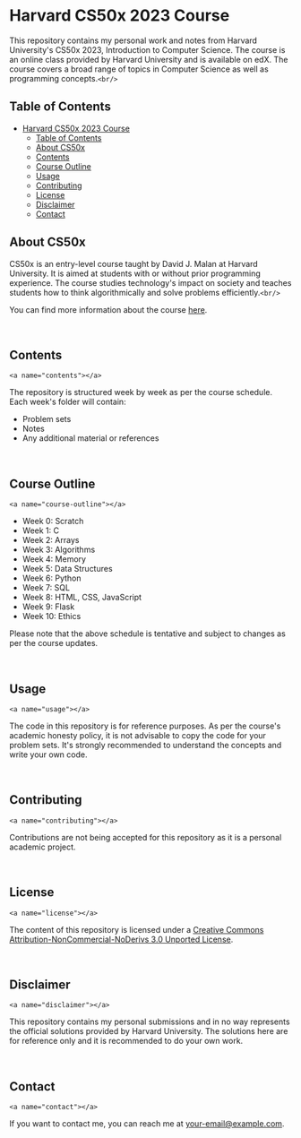 # Harvard CS50x 2023 Course

This repository contains my personal work and notes from Harvard University's CS50x 2023, Introduction to Computer Science. The course is an online class provided by Harvard University and is available on edX. The course covers a broad range of topics in Computer Science as well as programming concepts.`<br/>`

## Table of Contents

- [Harvard CS50x 2023 Course](#harvard-cs50x-2023-course)
  - [Table of Contents](#table-of-contents)
  - [About CS50x](#about-cs50x)
  - [Contents](#contents)
  - [Course Outline](#course-outline)
  - [Usage](#usage)
  - [Contributing](#contributing)
  - [License](#license)
  - [Disclaimer](#disclaimer)
  - [Contact](#contact)

## About CS50x

<a name="about-cs50x"></a>

CS50x is an entry-level course taught by David J. Malan at Harvard University. It is aimed at students with or without prior programming experience. The course studies technology's impact on society and teaches students how to think algorithmically and solve problems efficiently.`<br/>`

You can find more information about the course [here](https://cs50.harvard.edu/x/2023/).

<br/>

## Contents

`<a name="contents"></a>`

The repository is structured week by week as per the course schedule. Each week's folder will contain:

- Problem sets
- Notes
- Any additional material or references

<br/>

## Course Outline

`<a name="course-outline"></a>`

- Week 0: Scratch
- Week 1: C
- Week 2: Arrays
- Week 3: Algorithms
- Week 4: Memory
- Week 5: Data Structures
- Week 6: Python
- Week 7: SQL
- Week 8: HTML, CSS, JavaScript
- Week 9: Flask
- Week 10: Ethics

Please note that the above schedule is tentative and subject to changes as per the course updates.

<br/>

## Usage

`<a name="usage"></a>`

The code in this repository is for reference purposes. As per the course's academic honesty policy, it is not advisable to copy the code for your problem sets. It's strongly recommended to understand the concepts and write your own code.

<br/>

## Contributing

`<a name="contributing"></a>`

Contributions are not being accepted for this repository as it is a personal academic project.

<br/>

## License

`<a name="license"></a>`

The content of this repository is licensed under a [Creative Commons Attribution-NonCommercial-NoDerivs 3.0 Unported License](http://creativecommons.org/licenses/by-nc-nd/3.0/).

<br/>

## Disclaimer

`<a name="disclaimer"></a>`

This repository contains my personal submissions and in no way represents the official solutions provided by Harvard University. The solutions here are for reference only and it is recommended to do your own work.

<br/>

## Contact

`<a name="contact"></a>`

If you want to contact me, you can reach me at <your-email@example.com>.
